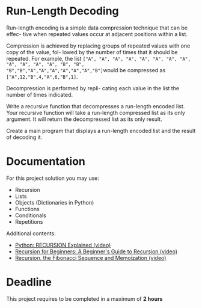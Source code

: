 # Run-Length Decoding

Run-length encoding is a simple data compression technique that can be effec- tive when repeated values occur at adjacent positions within a list. 

Compression is achieved by replacing groups of repeated values with one copy of the value, fol- lowed by the number of times that it should be repeated. For example, the list `["A", "A", "A", "A", "A", "A", "A", "A", "A", "A", "A", "A", "B", "B", "B","B","A","A","A","A","A","A","B"]`would be compressed as `["A",12,"B",4,"A",6,"B",1]`. 

Decompression is performed by repli-
cating each value in the list the number of times indicated.

Write a recursive function that decompresses a run-length encoded list. Your recursive function will take a run-length compressed list as its only argument. It will return the decompressed list as its only result. 

Create a main program that displays a run-length encoded list and the result of decoding it.
		 
# Documentation

For this project solution you may use:

- Recursion
- Lists
- Objects (Dictionaries in Python)
- Functions
- Conditionals
- Repetitions

Additional contents:

- [Python: RECURSION Explained (video)](https://www.youtube.com/watch?v=wMNrSM5RFMc)
- [Recursion for Beginners: A Beginner's Guide to Recursion (video)](https://www.youtube.com/watch?v=AfBqVVKg4GE)
- [Recursion, the Fibonacci Sequence and Memoization (video)](https://www.youtube.com/watch?v=Qk0zUZW-U_M)

# Deadline

This project requires to be completed in a maximum of **2 hours**
